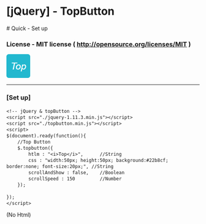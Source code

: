 

# [jQuery] - TopButton
\# Quick - Set up

### License - MIT license ( http://opensource.org/licenses/MIT )

![TopButton](./topButton.png)
_ _ _
### [Set up]
```
<!-- jQuery & topButton -->
<script src="./jquery-1.11.3.min.js"></script>
<script src="./topbutton.min.js"></script>
<script>
$(document).ready(function(){
    //Top Button
    $.topbutton({
        htlm : "<i>Top</i>",      //String
        css : "width:50px; height:50px; background:#22b8cf; border:none; font-size:20px;", //String
        scrollAndShow : false,    //Boolean
        scrollSpeed : 150         //Number
    });
    
});
</script>
```
(No Html)
